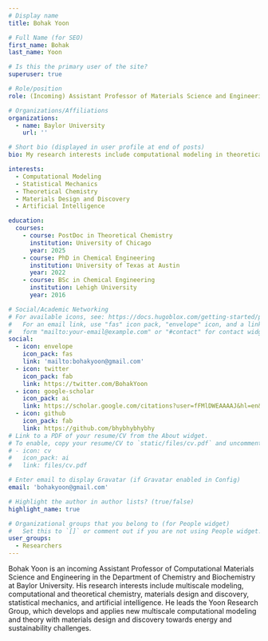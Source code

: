 ```yaml
---
# Display name
title: Bohak Yoon

# Full Name (for SEO)
first_name: Bohak
last_name: Yoon

# Is this the primary user of the site?
superuser: true

# Role/position
role: (Incoming) Assistant Professor of Materials Science and Engineering in the Department of Chemistry and Biochemistry

# Organizations/Affiliations
organizations:
  - name: Baylor University
    url: ''

# Short bio (displayed in user profile at end of posts)
bio: My research interests include computational modeling in theoretical chemistry, materials science & engineering, statistical mechanics, and artificial intelligence.

interests:
  - Computational Modeling
  - Statistical Mechanics
  - Theoretical Chemistry
  - Materials Design and Discovery
  - Artificial Intelligence

education:
  courses:
    - course: PostDoc in Theoretical Chemistry
      institution: University of Chicago
      year: 2025
    - course: PhD in Chemical Engineering
      institution: University of Texas at Austin
      year: 2022
    - course: BSc in Chemical Engineering
      institution: Lehigh University
      year: 2016

# Social/Academic Networking
# For available icons, see: https://docs.hugoblox.com/getting-started/page-builder/#icons
#   For an email link, use "fas" icon pack, "envelope" icon, and a link in the
#   form "mailto:your-email@example.com" or "#contact" for contact widget.
social:
  - icon: envelope
    icon_pack: fas
    link: 'mailto:bohakyoon@gmail.com'
  - icon: twitter
    icon_pack: fab
    link: https://twitter.com/BohakYoon
  - icon: google-scholar
    icon_pack: ai
    link: https://scholar.google.com/citations?user=fFMlDWEAAAAJ&hl=en&oi=ao
  - icon: github
    icon_pack: fab
    link: https://github.com/bhybhybhybhy
# Link to a PDF of your resume/CV from the About widget.
# To enable, copy your resume/CV to `static/files/cv.pdf` and uncomment the lines below.
# - icon: cv
#   icon_pack: ai
#   link: files/cv.pdf

# Enter email to display Gravatar (if Gravatar enabled in Config)
email: 'bohakyoon@gmail.com'

# Highlight the author in author lists? (true/false)
highlight_name: true

# Organizational groups that you belong to (for People widget)
#   Set this to `[]` or comment out if you are not using People widget.
user_groups:
  - Researchers
---
```


Bohak Yoon is an incoming Assistant Professor of Computational Materials Science and Engineering in the Department of Chemistry and Biochemistry at Baylor University. His research interests include multiscale modeling, computational and theoretical chemistry, materials design and discovery, statistical mechanics, and artificial intelligence. He leads the Yoon Research Group, which develops and applies new multiscale computational modeling and theory with materials design and discovery towards energy and sustainability challenges.
